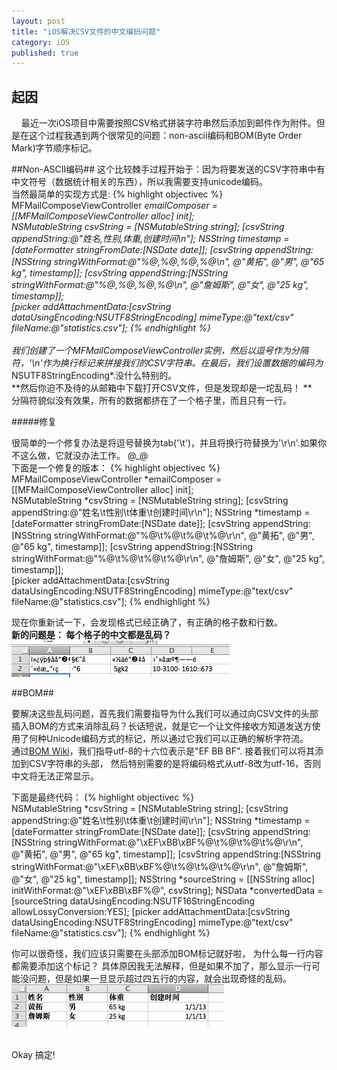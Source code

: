 ```yaml
--- 
layout: post
title: "iOS解决CSV文件的中文编码问题"
category: iOS
published: true
---
```


## 起因

&nbsp;&nbsp;&nbsp;&nbsp;最近一次iOS项目中需要按照CSV格式拼装字符串然后添加到邮件作为附件。但是在这个过程我遇到两个很常见的问题：non-ascii编码和BOM(Byte Order Mark)字节顺序标记。
 
##Non-ASCII编码##
这个比较棘手过程开始于：因为将要发送的CSV字符串中有中文符号（数据统计相关的东西），所以我需要支持unicode编码。
<br/>
当然最简单的实现方式是:
{% highlight objectivec %}	
MFMailComposeViewController *emailComposer = [[MFMailComposeViewController alloc] init];	 
NSMutableString *csvString = [NSMutableString string];
[csvString appendString:@"姓名,性别,体重,创建时间\n"];
NSString *timestamp = [dateFormatter stringFromDate:[NSDate date]];
[csvString appendString:[NSString stringWithFormat:@"%@,%@,%@,%@\n", @"黄拓", @"男", @"65 kg", timestamp]];
[csvString appendString:[NSString stringWithFormat:@"%@,%@,%@,%@\n", @"詹姆斯", @"女", @"25 kg", timestamp]];	
[picker addAttachmentData:[csvString dataUsingEncoding:NSUTF8StringEncoding]  mimeType:@"text/csv" fileName:@"statistics.csv"];
{% endhighlight %}	
<br/>
我们创建了一个*MFMailComposeViewController*实例，然后以逗号作为分隔符，'\n'作为换行标记来拼接我们的CSV字符串。在最后，我们设置数据的编码为*NSUTF8StringEncoding*.没什么特别的。
<br/>
**然后你迫不及待的从邮箱中下载打开CSV文件，但是发现却是一坨乱码！ **
<br/>
分隔符貌似没有效果，所有的数据都挤在了一个格子里，而且只有一行。

#####修复

很简单的一个修复办法是将逗号替换为tab('\t')，并且将换行符替换为'\r\n'.如果你不这么做，它就没办法工作。 @_@
<br/>
下面是一个修复的版本：
{% highlight objectivec %}		
MFMailComposeViewController *emailComposer = [[MFMailComposeViewController alloc] init];	 
 NSMutableString *csvString = [NSMutableString string];
[csvString appendString:@"姓名\t性别\t体重\t创建时间\r\n"];
NSString *timestamp = [dateFormatter stringFromDate:[NSDate date]];
[csvString appendString:[NSString stringWithFormat:@"%@\t%@\t%@\t%@\r\n", @"黄拓", @"男", @"65 kg", timestamp]];
[csvString appendString:[NSString stringWithFormat:@"%@\t%@\t%@\t%@\r\n", @"詹姆斯", @"女", @"25 kg", timestamp]];	
[picker addAttachmentData:[csvString dataUsingEncoding:NSUTF8StringEncoding]  mimeType:@"text/csv" fileName:@"statistics.csv"];
{% endhighlight %}		
	
现在你重新试一下，会发现格式已经正确了，有正确的格子数和行数。	
<br/>
**新的问题是： 每个格子的中文都是乱码？**
![乱码](/static/images/20130118/1.png)
	 
##BOM##

要解决这些乱码问题，首先我们需要指导为什么我们可以通过向CSV文件的头部插入BOM的方式来消除乱码？长话短说，就是它一个让文件接收方知道发送方使用了何种Unicode编码方式的标记，所以通过它我们可以正确的解析字符流。
<br/>
通过[BOM Wiki](http://en.wikipedia.org/wiki/Byte_order_mark)，我们指导utf-8的十六位表示是"EF BB BF". 接着我们可以将其添加到CSV字符串的头部，
然后特别需要的是将编码格式从utf-8改为utf-16，否则中文将无法正常显示。

下面是最终代码：
{% highlight objectivec %}	
NSMutableString *csvString = [NSMutableString string];
[csvString appendString:@"姓名\t性别\t体重\t创建时间\r\n"];
NSString *timestamp = [dateFormatter stringFromDate:[NSDate date]];
[csvString appendString:[NSString stringWithFormat:@"\xEF\xBB\xBF%@\t%@\t%@\t%@\r\n", @"黄拓", @"男", @"65 kg", timestamp]];
[csvString appendString:[NSString stringWithFormat:@"\xEF\xBB\xBF%@\t%@\t%@\t%@\r\n", @"詹姆斯", @"女", @"25 kg", timestamp]];
 NSString *sourceString = [[NSString alloc] initWithFormat:@"\xEF\xBB\xBF%@", csvString];
NSData *convertedData = [sourceString dataUsingEncoding:NSUTF16StringEncoding allowLossyConversion:YES];
[picker addAttachmentData:[csvString dataUsingEncoding:NSUTF8StringEncoding] mimeType:@"text/csv" fileName:@"statistics.csv"];
{% endhighlight %}	

你可以很奇怪，我们应该只需要在头部添加BOM标记就好啦， 为什么每一行内容都需要添加这个标记？
具体原因我无法解释，但是如果不加了，那么显示一行可能没问题，但是如果一旦显示超过四五行的内容，就会出现奇怪的乱码。   
![乱码](/static/images/20130118/2.png)  


<br/>
Okay 搞定!